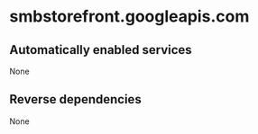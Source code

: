 # smbstorefront.googleapis.com

## Automatically enabled services

None

## Reverse dependencies

None
